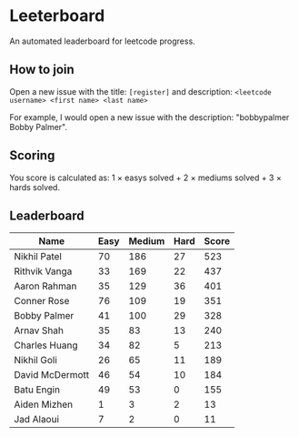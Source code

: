 # Leeterboard

An automated leaderboard for leetcode progress.

## How to join

Open a new issue with the title: `[register]` and description:
`<leetcode username> <first name> <last name>`

For example, I would open a new issue with the description: "bobbypalmer Bobby Palmer".

## Scoring

You score is calculated as:
1 $\times$ easys solved + 2 $\times$ mediums solved + 3 $\times$ hards solved.

## Leaderboard
| Name | Easy | Medium | Hard | Score |
| --- | --- | --- | --- | --- |
| Nikhil Patel | 70 | 186 | 27 | 523 |
| Rithvik Vanga | 33 | 169 | 22 | 437 |
| Aaron Rahman | 35 | 129 | 36 | 401 |
| Conner Rose | 76 | 109 | 19 | 351 |
| Bobby Palmer | 41 | 100 | 29 | 328 |
| Arnav Shah | 35 | 83 | 13 | 240 |
| Charles Huang | 34 | 82 | 5 | 213 |
| Nikhil Goli | 26 | 65 | 11 | 189 |
| David McDermott | 46 | 54 | 10 | 184 |
| Batu Engin | 49 | 53 | 0 | 155 |
| Aiden Mizhen | 1 | 3 | 2 | 13 |
| Jad Alaoui | 7 | 2 | 0 | 11 |
